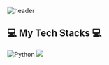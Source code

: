 ![header](https://capsule-render.vercel.app/api?type=wave&color=auto&height=300&section=header&text=Yongyeon%20Kim&fontSize=90)

## 💻 My Tech Stacks 💻 ##

![Python](https://img.shields.io/badge/Python-3776AB.svg?style=for-the-badge&logo=Python&logoColor=white)
<img src="https://img.shields.io/badge/HTML-E34F26?style=for-the-badge&logo=HTML5&logoColor=white"/>


